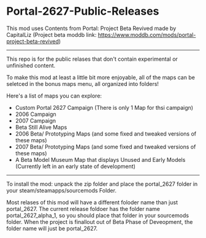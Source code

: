 # Portal-2627-Public-Releases
This mod uses Contents from Portal: Project Beta Revived made by CapitalLiz (Project beta moddb link: https://www.moddb.com/mods/portal-project-beta-revived)
_________________________________________________________________________________________________________________________________________________________________________________________________________________________________________
This repo is for the public relases that don't contain experimental or unfinished content.

To make this mod at least a little bit more enjoyable, all of the maps can be seletced in the bonus maps menu, all organized into folders!

Here's a list of maps you can explore:
* Custom Portal 2627 Campaign (There is only 1 Map for thsi campaign)
* 2006 Campaign
* 2007 Campaign
* Beta Still Alive Maps
* 2006 Beta/ Prototyping Maps (and some fixed and tweaked versions of these maps)
* 2007 Beta/ Prototyping Maps (and some fixed and tweaked versions of these maps)
* A Beta Model Museum Map that displays Unused and Early Models (Currently left in an early state of development)
_________________________________________________________________________________________________________________________________________________________________________________________________________________________________________
To install the mod: unpack the zip folder and place the portal_2627 folder in your steam/steamapps/sourcemods Folder. 

Most relases of this mod will have a different foloder name than just portal_2627. The current release foldoer has the folder name portal_2627_alpha_1, so you should place that folder in your sourcemods folder. When the project is finallout out of Beta Phase of Deveopment, the folder name will just be portal_2627.
